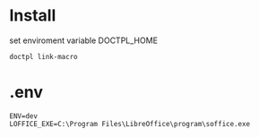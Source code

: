 # Install

set enviroment variable DOCTPL_HOME


```
doctpl link-macro
```

# .env

```
ENV=dev
LOFFICE_EXE=C:\Program Files\LibreOffice\program\soffice.exe
```